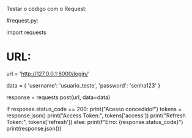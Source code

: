 Testar o código com o Request:

#request.py:

import requests

# URL:
url = 'http://127.0.0.1:8000/login/'  

data = {
    'username': 'usuario_teste',
    'password': 'senha123'
}


response = requests.post(url, data=data)


if response.status_code == 200:
    print("Acesso concedido!")
    tokens = response.json() 
    print("Access Token:", tokens['access'])
    print("Refresh Token:", tokens['refresh'])
else:
    print(f"Erro: {response.status_code}")
    print(response.json())
